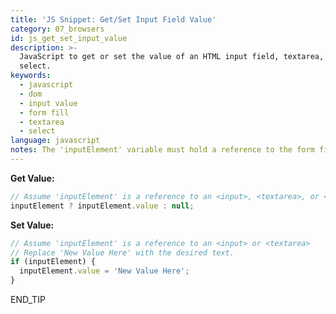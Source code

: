 ```yaml
---
title: 'JS Snippet: Get/Set Input Field Value'
category: 07_browsers
id: js_get_set_input_value
description: >-
  JavaScript to get or set the value of an HTML input field, textarea, or
  select.
keywords:
  - javascript
  - dom
  - input value
  - form fill
  - textarea
  - select
language: javascript
notes: The 'inputElement' variable must hold a reference to the form field.
---
```


**Get Value:**
```javascript
// Assume 'inputElement' is a reference to an <input>, <textarea>, or <select>
inputElement ? inputElement.value : null;
```

**Set Value:**
```javascript
// Assume 'inputElement' is a reference to an <input> or <textarea>
// Replace 'New Value Here' with the desired text.
if (inputElement) {
  inputElement.value = 'New Value Here';
}
```
END_TIP 
